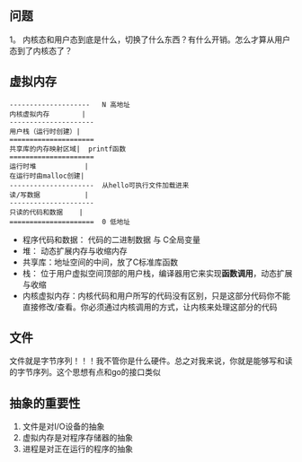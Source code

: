 ## 问题
1。 内核态和用户态到底是什么，切换了什么东西？有什么开销。怎么才算从用户态到了内核态了？


## 虚拟内存

```
--------------------   N 高地址
内核虚拟内存        |
---------------------
用户栈（运行时创建）|
=====================
共享库的内存映射区域|  printf函数
=====================
运行时堆            |
在运行时由malloc创建|
---------------------  从hello可执行文件加载进来
读/写数据           |
---------------------
只读的代码和数据    |
=====================  0 低地址

```

- 程序代码和数据： 代码的二进制数据 与 C全局变量
- 堆： 动态扩展内存与收缩内存
- 共享库：地址空间的中间，放了C标准库函数
- 栈： 位于用户虚拟空间顶部的用户栈，编译器用它来实现**函数调用**，动态扩展与收缩
- 内核虚拟内存：内核代码和用户所写的代码没有区别，只是这部分代码你不能直接修改/查看。你必须通过内核调用的方式，让内核来处理这部分的代码


## 文件
文件就是字节序列！！！我不管你是什么硬件。总之对我来说，你就是能够写和读的字节序列。这个思想有点和go的接口类似


## 抽象的重要性
1. 文件是对I/O设备的抽象
2. 虚拟内存是对程序存储器的抽象
3. 进程是对正在运行的程序的抽象


```
```
